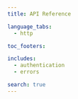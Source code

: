 ```yaml
---
title: API Reference

language_tabs:
  - http

toc_footers:

includes:
  - authentication
  - errors

search: true
---
```


